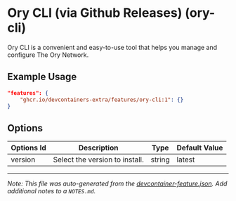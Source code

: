 
# Ory CLI (via Github Releases) (ory-cli)

Ory CLI is a convenient and easy-to-use tool that helps you manage and configure The Ory Network.

## Example Usage

```json
"features": {
    "ghcr.io/devcontainers-extra/features/ory-cli:1": {}
}
```

## Options

| Options Id | Description | Type | Default Value |
|-----|-----|-----|-----|
| version | Select the version to install. | string | latest |



---

_Note: This file was auto-generated from the [devcontainer-feature.json](devcontainer-feature.json).  Add additional notes to a `NOTES.md`._
